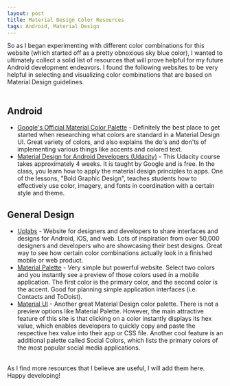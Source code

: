 ```yaml
---
layout: post
title: Material Design Color Resources
tags: Android, Material Design
---
```


So as I began experimenting with different color combinations for this website (which started off as a pretty obnoxious sky blue color),
I wanted to ultimately collect a solid list of resources that will prove helpful for my future Android development endeavors. I found
the following websites to be very helpful in selecting and visualizing color combinations that are based on Material Design guidelines.    
<br />  

## Android
* [Google's Official Material Color Palette](https://material.google.com/style/color.html) - Definitely the best place to get started
when researching what colors are standard in a Material Design UI. Great variety of colors, and also explains the do's and don'ts of 
implementing various things like accents and colored text. 
* [Material Design for Android Developers (Udacity)](https://www.udacity.com/course/material-design-for-android-developers--ud862) -
This Udacity course takes approximately 4 weeks. It is taught by Google and is free. In the class, you learn how to apply the material
design principles to apps. One of the lessons, "Bold Graphic Design", teaches students how to effectively use color, imagery, and fonts
in coordination with a certain style and theme.

## General Design
* [Uplabs](https://site.uplabs.com/) - Website for designers and developers to share interfaces and designs for Android, iOS, and web. 
Lots of inspiration from over 50,000 designers and developers who are showcasing their best designs. Great way to see how certain color
combinations actually look in a finished mobile or web product.
* [Material Palette](https://www.materialpalette.com/) - Very simple but powerful website. Select two colors and you instantly see a
preview of those colors used in a mobile application. The first color is the primary color, and the second color is the accent. Good
for planning simple application interfaces (i.e. Contacts and ToDoist).
* [Material UI](https://www.materialui.co/colors) - Another great Material Design color palette. There is not a preview options like
Material Palette. However, the main attractive feature of this site is that clicking on a color instantly displays its hex value,
which enables developers to quickly copy and paste the respective hex value into their app or CSS file. Another cool feature is an
additional palette called Social Colors, which lists the primary colors of the most popular social media applications.
<br />   
As I find more resources that I believe are useful, I will add them here. Happy developing!